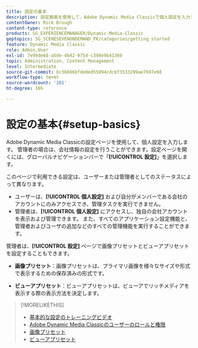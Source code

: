 ```yaml
---
title: 設定の基本
description: 設定画面を使用して、Adobe Dynamic Media Classicで個人設定を入力する方法を説明します。 管理者の場合は、会社の設定を指定します。
contentOwner: Rick Brough
content-type: reference
products: SG_EXPERIENCEMANAGER/Dynamic-Media-Classic
geptopics: SG_SCENESEVENONDEMAND_PK/categories/getting_started
feature: Dynamic Media Classic
role: Admin,User
exl-id: 7e99de68-a5de-4b42-9754-c394e9b41369
topic: Administration, Content Management
level: Intermediate
source-git-commit: bc3b696bfde0ed55894cdcbf3533299ae7697e98
workflow-type: tm+mt
source-wordcount: '201'
ht-degree: 16%

---
```


# 設定の基本{#setup-basics}

Adobe Dynamic Media Classicの設定ページを使用して、個人設定を入力します。 管理者の場合は、会社情報の設定を行うことができます。設定ページを開くには、グローバルナビゲーションバーで「**[!UICONTROL 設定]**」を選択します。

このページで利用できる設定は、ユーザーまたは管理者としてのステータスによって異なります。

* ユーザーは、**[!UICONTROL 個人設定]** および自分がメンバーである会社のアカウントにのみアクセスでき、管理タスクを実行できません。
* 管理者は、**[!UICONTROL 個人設定]** にアクセスし、独自の会社アカウントを表示および管理できます。 また、すべてのアプリケーション設定機能と、管理者およびユーザの追加などのすべての管理機能を実行することができます。

管理者は、**[!UICONTROL 設定]** ページで画像プリセットとビューアプリセットを設定することもできます。

* **画像プリセット**：画像プリセットは、プライマリ画像を様々なサイズや形式で表示するための保存済みの形式です。

* **ビューアプリセット**：ビューアプリセットは、ビューアでリッチメディアを表示する際の表示方法を決定します。

>[!MORELIKETHIS]
>
>* [ 基本的な設定のトレーニングビデオ ](https://s7d5.scene7.com/s7viewers/html5/VideoViewer.html?videoserverurl=https://s7d5.scene7.com/is/content/&emailurl=https://s7d5.scene7.com/s7/emailFriend&serverUrl=https://s7d5.scene7.com/is/image/&config=Scene7SharedAssets/Universal_HTML5_Video&contenturl=https://s7d5.scene7.com/skins/&asset=S7tutorials/573_Setup%20Basics_converted%20renamed_Getting%20Started-AVS)
>* [Adobe Dynamic Media Classicのユーザーのロールと権限 ](administration-setup.md#user_administration)
>* [画像プリセット](application-setup.md#image_presets)
>* [ ビューアプリセット ](application-setup.md#viewer_presets)

